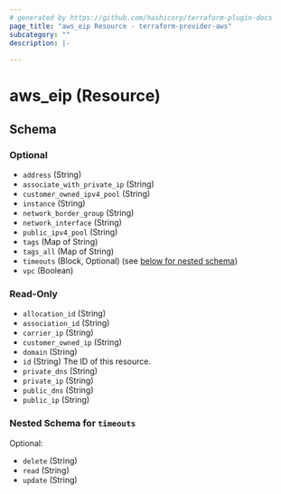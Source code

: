 ```yaml
---
# generated by https://github.com/hashicorp/terraform-plugin-docs
page_title: "aws_eip Resource - terraform-provider-aws"
subcategory: ""
description: |-
  
---
```


# aws_eip (Resource)





<!-- schema generated by tfplugindocs -->
## Schema

### Optional

- `address` (String)
- `associate_with_private_ip` (String)
- `customer_owned_ipv4_pool` (String)
- `instance` (String)
- `network_border_group` (String)
- `network_interface` (String)
- `public_ipv4_pool` (String)
- `tags` (Map of String)
- `tags_all` (Map of String)
- `timeouts` (Block, Optional) (see [below for nested schema](#nestedblock--timeouts))
- `vpc` (Boolean)

### Read-Only

- `allocation_id` (String)
- `association_id` (String)
- `carrier_ip` (String)
- `customer_owned_ip` (String)
- `domain` (String)
- `id` (String) The ID of this resource.
- `private_dns` (String)
- `private_ip` (String)
- `public_dns` (String)
- `public_ip` (String)

<a id="nestedblock--timeouts"></a>
### Nested Schema for `timeouts`

Optional:

- `delete` (String)
- `read` (String)
- `update` (String)
